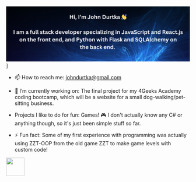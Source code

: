 <img src="./githubbanner.png">]

- 📫 How to reach me: johndurtka@gmail.com

- 🔭 I’m currently working on: The final project for my 4Geeks Academy coding bootcamp, which will be a website for a small dog-walking/pet-sitting business.

- Projects I like to do for fun: Games! 🎮 I don't actually know any C# or anything though, so it's just been simple stuff so far.

- ⚡ Fun fact: Some of my first experience with programming was actually using ZZT-OOP from the old game ZZT to make game levels with custom code!

[<img style= "width: 50px; height: 50px" src="https://upload.wikimedia.org/wikipedia/commons/thumb/c/ca/LinkedIn_logo_initials.png/640px-LinkedIn_logo_initials.png">](https://www.linkedin.com/in/john-durtka/)
